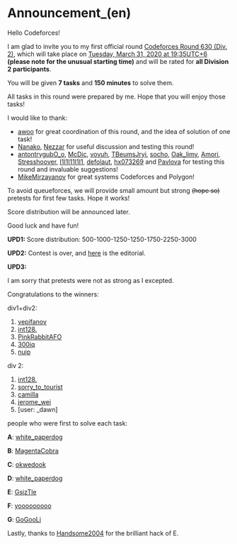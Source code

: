 # Announcement_(en)

Hello Codeforces!

I am glad to invite you to my first official round [Codeforces Round 630 (Div. 2)](https://codeforces.com/contest/1332 "Codeforces Round 630 (Div. 2)"), which will take place on [Tuesday, March 31, 2020 at 19:35UTC+6](https://codeforces.com/https://www.timeanddate.com/worldclock/fixedtime.html?day=31&month=3&year=2020&hour=16&min=35&sec=0&p1=166) **(please note for the unusual starting time)** and will be rated for **all Division 2 participants**.

You will be given **7 tasks** and **150 minutes** to solve them.

All tasks in this round were prepared by me. Hope that you will enjoy those tasks!

I would like to thank:

 * [awoo](https://codeforces.com/profile/awoo "Master awoo") for great coordination of this round, and the idea of solution of one task!
* [Nanako](https://codeforces.com/profile/Nanako "Candidate Master Nanako"), [Nezzar](https://codeforces.com/profile/Nezzar "International Master Nezzar") for useful discussion and testing this round!
* [antontrygubO_o](https://codeforces.com/profile/antontrygubO_o "Grandmaster antontrygubO_o"), [McDic](https://codeforces.com/profile/McDic "Candidate Master McDic"), [vovuh](https://codeforces.com/profile/vovuh "Master vovuh"), [TBeumsJryi](https://codeforces.com/profile/TBeumsJryi "Candidate Master TBeumsJryi"), [socho](https://codeforces.com/profile/socho "Master socho"), [Oak_limy](https://codeforces.com/profile/Oak_limy "Expert Oak_limy"), [Amori](https://codeforces.com/profile/Amori "Candidate Master Amori"), [Stresshoover](https://codeforces.com/profile/Stresshoover "Expert Stresshoover"), [I1I1I11I1I1](https://codeforces.com/profile/I1I1I11I1I1 "Candidate Master I1I1I11I1I1"), [defolaut](https://codeforces.com/profile/defolaut "Expert defolaut"), [hx073269](https://codeforces.com/profile/hx073269 "Pupil hx073269") and [Pavlova](https://codeforces.com/profile/Pavlova "Pupil Pavlova") for testing this round and invaluable suggestions!
* [MikeMirzayanov](https://codeforces.com/profile/MikeMirzayanov "Headquarters, MikeMirzayanov") for great systems Codeforces and Polygon!

To avoid queueforces, we will provide small amount but strong ~~(hope so)~~ pretests for first few tasks. Hope it works!

Score distribution will be announced later.

Good luck and have fun!

**UPD1:** Score distribution: 500-1000-1250-1250-1750-2250-3000

**UPD2:** Contest is over, and [here](https://codeforces.mlTutorial_(en).md) is the editorial.

**UPD3:** 

I am sorry that pretests were not as strong as I excepted.

Congratulations to the winners:

div1+div2:

 1. [vepifanov](https://codeforces.com/profile/vepifanov "International Grandmaster vepifanov")
2. [int128.](https://codeforces.com/profile/int128. "Master int128.")
3. [PinkRabbitAFO](https://codeforces.com/profile/PinkRabbitAFO "International Grandmaster PinkRabbitAFO")
4. [300iq](https://codeforces.com/profile/300iq "Legendary Grandmaster 300iq")
5. [nuip](https://codeforces.com/profile/nuip "Grandmaster nuip")

div 2:

 1. [int128.](https://codeforces.com/profile/int128. "Master int128.")
2. [sorry_to_tourist](https://codeforces.com/profile/sorry_to_tourist "Master sorry_to_tourist")
3. [camilla](https://codeforces.com/profile/camilla "Candidate Master camilla")
4. [jerome_wei](https://codeforces.com/profile/jerome_wei "International Master jerome_wei")
5. [user: _dawn]

people who were first to solve each task:

**A**: [white_paperdog](https://codeforces.com/profile/white_paperdog "Candidate Master white_paperdog")

**B**: [MagentaCobra](https://codeforces.com/profile/MagentaCobra "Expert MagentaCobra")

**C**: [okwedook](https://codeforces.com/profile/okwedook "Master okwedook")

**D**: [white_paperdog](https://codeforces.com/profile/white_paperdog "Candidate Master white_paperdog")

**E**: [GsjzTle](https://codeforces.com/profile/GsjzTle "Master GsjzTle")

**F**: [yooooooooo](https://codeforces.com/profile/yooooooooo "Candidate Master yooooooooo")

**G**: [GoGooLi](https://codeforces.com/profile/GoGooLi "International Master GoGooLi")

Lastly, thanks to [Handsome2004](https://codeforces.com/profile/Handsome2004 "Candidate Master Handsome2004") for the brilliant hack of E.

